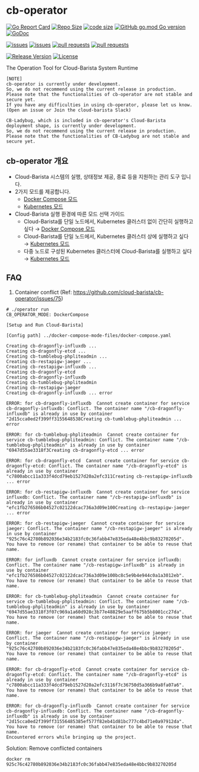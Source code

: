 # cb-operator

[![Go Report Card](https://goreportcard.com/badge/github.com/cloud-barista/cb-operator)](https://goreportcard.com/report/github.com/cloud-barista/cb-operator)
[![Repo Size](https://img.shields.io/github/repo-size/cloud-barista/cb-operator)](#)
[![code size](https://img.shields.io/github/languages/code-size/cloud-barista/cb-operator)](#)
[![GitHub go.mod Go version](https://img.shields.io/github/go-mod/go-version/cloud-barista/cb-operator?label=go.mod)](https://github.com/cloud-barista/cb-operator/blob/master/go.mod)
[![GoDoc](https://godoc.org/github.com/cloud-barista/cb-operator?status.svg)](https://pkg.go.dev/github.com/cloud-barista/cb-operator@master)

[![issues](https://img.shields.io/github/issues/cloud-barista/cb-operator)](https://github.com/cloud-barista/cb-operator/issues)
[![issues](https://img.shields.io/github/issues-closed/cloud-barista/cb-operator)](https://github.com/cloud-barista/cb-operator/issues?q=is%3Aissue+is%3Aclosed)
[![pull requests](https://img.shields.io/github/issues-pr/cloud-barista/cb-operator)](https://github.com/cloud-barista/cb-operator/pulls)
[![pull requests](https://img.shields.io/github/issues-pr-closed/cloud-barista/cb-operator)](https://github.com/cloud-barista/cb-operator/pulls?q=is%3Apr+is%3Aclosed)

[![Release Version](https://img.shields.io/github/v/release/cloud-barista/cb-operator)](https://github.com/cloud-barista/cb-operator/releases)
[![License](https://img.shields.io/badge/License-Apache%202.0-blue.svg)](https://github.com/cloud-barista/cb-operator/blob/master/LICENSE)

The Operation Tool for Cloud-Barista System Runtime

```
[NOTE]
cb-operator is currently under development.
So, we do not recommend using the current release in production.
Please note that the functionalities of cb-operator are not stable and secure yet.
If you have any difficulties in using cb-operator, please let us know.
(Open an issue or Join the cloud-barista Slack)
```

```
CB-Ladybug, which is included in cb-operator's Cloud-Barista deployment shape, is currently under development.
So, we do not recommend using the current release in production.
Please note that the functionalities of CB-Ladybug are not stable and secure yet.
```

## cb-operator 개요
- Cloud-Barista 시스템의 실행, 상태정보 제공, 종료 등을 지원하는 관리 도구 입니다.
- 2가지 모드를 제공합니다.
  - [Docker Compose 모드](docs/cb-operator-docker-compose-mode.md)
  - [Kubernetes 모드](docs/cb-operator-k8s-mode.md)
- Cloud-Barista 실행 환경에 따른 모드 선택 가이드
  - Cloud-Barista를 단일 노드에서, Kubernetes 클러스터 없이 간단히 실행하고 싶다 → [Docker Compose 모드](docs/cb-operator-docker-compose-mode.md)
  - Cloud-Barista를 단일 노드에서, Kubernetes 클러스터 상에 실행하고 싶다 → [Kubernetes 모드](docs/cb-operator-k8s-mode.md)
  - 다중 노드로 구성된 Kubernetes 클러스터에 Cloud-Barista를 실행하고 싶다 → [Kubernetes 모드](docs/cb-operator-k8s-mode.md)

## FAQ

1. Container conflict (Ref: https://github.com/cloud-barista/cb-operator/issues/75)

```
# ./operator run
CB_OPERATOR_MODE: DockerCompose

[Setup and Run Cloud-Barista]

[Config path] ../docker-compose-mode-files/docker-compose.yaml

Creating cb-dragonfly-influxdb ...
Creating cb-dragonfly-etcd ...
Creating cb-tumblebug-phpliteadmin ...
Creating cb-restapigw-jaeger ...
Creating cb-restapigw-influxdb ...
Creating cb-dragonfly-etcd
Creating cb-dragonfly-influxdb
Creating cb-tumblebug-phpliteadmin
Creating cb-restapigw-jaeger
Creating cb-dragonfly-influxdb ... error

ERROR: for cb-dragonfly-influxdb  Cannot create container for service cb-dragonfly-influxdb: Conflict. The container name "/cb-dragonfly-influxdb" is already in use by container "2d15cca0ed2f399ff3155648538Creating cb-tumblebug-phpliteadmin ... error

ERROR: for cb-tumblebug-phpliteadmin  Cannot create container for service cb-tumblebug-phpliteadmin: Conflict. The container name "/cb-tumblebug-phpliteadmin" is already in use by container "6947d55ae3318f3Creating cb-dragonfly-etcd ... error

ERROR: for cb-dragonfly-etcd  Cannot create container for service cb-dragonfly-etcd: Conflict. The container name "/cb-dragonfly-etcd" is already in use by container "c7800abcc11a333f4dcd79eb1527d20a2efc311Creating cb-restapigw-influxdb ... error

ERROR: for cb-restapigw-influxdb  Cannot create container for service influxdb: Conflict. The container name "/cb-restapigw-influxdb" is already in use by container "efc1fb276586b04527c02122dcac736a3d09e100Creating cb-restapigw-jaeger ... error

ERROR: for cb-restapigw-jaeger  Cannot create container for service jaeger: Conflict. The container name "/cb-restapigw-jaeger" is already in use by container "925c76c42780b892036e34b2183fc0c36fabb47e835eda48e4bbc9b83270205d". You have to remove (or rename) that container to be able to reuse that name.

ERROR: for influxdb  Cannot create container for service influxdb: Conflict. The container name "/cb-restapigw-influxdb" is already in use by container "efc1fb276586b04527c02122dcac736a3d09e100bc8c5e9b4e944c0a1a3012eb". You have to remove (or rename) that container to be able to reuse that name.

ERROR: for cb-tumblebug-phpliteadmin  Cannot create container for service cb-tumblebug-phpliteadmin: Conflict. The container name "/cb-tumblebug-phpliteadmin" is already in use by container "6947d55ae3318f3f07c969a1a60d928c3b77e48829e5aaff675b5b8001cc27da". You have to remove (or rename) that container to be able to reuse that name.

ERROR: for jaeger  Cannot create container for service jaeger: Conflict. The container name "/cb-restapigw-jaeger" is already in use by container "925c76c42780b892036e34b2183fc0c36fabb47e835eda48e4bbc9b83270205d". You have to remove (or rename) that container to be able to reuse that name.

ERROR: for cb-dragonfly-etcd  Cannot create container for service cb-dragonfly-etcd: Conflict. The container name "/cb-dragonfly-etcd" is already in use by container "c7800abcc11a333f4dcd79eb1527d20a2efc3116f7c36750d5a366b9a8fa07a6". You have to remove (or rename) that container to be able to reuse that name.

ERROR: for cb-dragonfly-influxdb  Cannot create container for service cb-dragonfly-influxdb: Conflict. The container name "/cb-dragonfly-influxdb" is already in use by container "2d15cca0ed2f399ff31556485385ef577f82eb41d81bc777c4bd71e0a97912da". You have to remove (or rename) that container to be able to reuse that name.
Encountered errors while bringing up the project.
```

Solution:
Remove conflicted containers
```
docker rm 925c76c42780b892036e34b2183fc0c36fabb47e835eda48e4bbc9b83270205d
```



